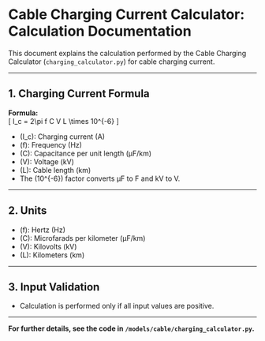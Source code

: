 # Cable Charging Current Calculator: Calculation Documentation

This document explains the calculation performed by the Cable Charging Calculator (`charging_calculator.py`) for cable charging current.

---

## 1. Charging Current Formula

**Formula:**  
\[
I_c = 2\pi f C V L \times 10^{-6}
\]

- \(I_c\): Charging current (A)
- \(f\): Frequency (Hz)
- \(C\): Capacitance per unit length (μF/km)
- \(V\): Voltage (kV)
- \(L\): Cable length (km)
- The \(10^{-6}\) factor converts μF to F and kV to V.

---

## 2. Units

- \(f\): Hertz (Hz)
- \(C\): Microfarads per kilometer (μF/km)
- \(V\): Kilovolts (kV)
- \(L\): Kilometers (km)

---

## 3. Input Validation

- Calculation is performed only if all input values are positive.

---

**For further details, see the code in `/models/cable/charging_calculator.py`.**
